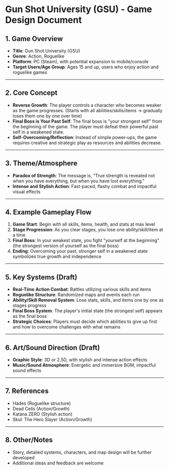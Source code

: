 # Gun Shot University (GSU) - Game Design Document

## 1. Game Overview

- **Title**: Gun Shot University (GSU)
- **Genre**: Action, Roguelike
- **Platform**: PC (Steam), with potential expansion to mobile/console
- **Target Users/Age Group**: Ages 15 and up, users who enjoy action and roguelike games

---

## 2. Core Concept

- **Reverse Growth**: The player controls a character who becomes weaker as the game progresses. (Starts with all abilities/skills/items → gradually loses them one by one over time)
- **Final Boss is Your Past Self**: The final boss is "your strongest self" from the beginning of the game. The player must defeat their powerful past self in a weakened state.
- **Self-Overcoming/Reflection**: Instead of simple power-ups, the game requires creative and strategic play as resources and abilities decrease.

---

## 3. Theme/Atmosphere

- **Paradox of Strength**: The message is, "True strength is revealed not when you have everything, but when you have lost everything."
- **Intense and Stylish Action**: Fast-paced, flashy combat and impactful visual effects

---

## 4. Example Gameplay Flow

1. **Game Start**: Begin with all skills, items, health, and stats at max level
2. **Stage Progression**: As you clear stages, you lose one ability/skill/item at a time
3. **Final Boss**: In your weakest state, you fight "yourself at the beginning" (the strongest version of yourself as the final boss)
4. **Ending**: Overcoming your past, stronger self in a weakened state symbolizes true growth and independence

---

## 5. Key Systems (Draft)

- **Real-Time Action Combat**: Battles utilizing various skills and items
- **Roguelike Structure**: Randomized maps and events each run
- **Ability/Skill Removal System**: Lose stats, skills, and items one by one as stages progress
- **Final Boss System**: The player's initial state (the strongest self) appears as the final boss
- **Strategic Choices**: Players must decide which abilities to give up first and how to overcome challenges with what remains

---

## 6. Art/Sound Direction (Draft)

- **Graphic Style**: 3D or 2.5D, with stylish and intense action effects
- **Music/Sound Atmosphere**: Energetic and immersive BGM, impactful sound effects

---

## 7. References

- Hades (Roguelike structure)
- Dead Cells (Action/Growth)
- Katana ZERO (Stylish action)
- Skul: The Hero Slayer (Action/Growth)

---

## 8. Other/Notes

- Story, detailed systems, characters, and map design will be further developed
- Additional ideas and feedback are welcome
